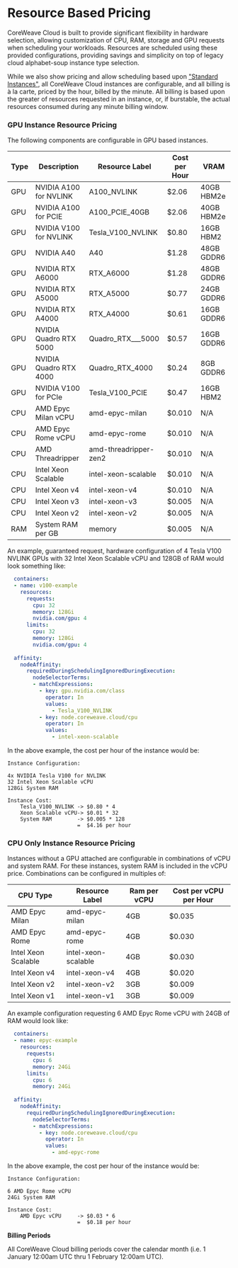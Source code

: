 # Resource Based Pricing

CoreWeave Cloud is built to provide significant flexibility in hardware selection, allowing customization of CPU, RAM, storage and GPU requests when scheduling your workloads. Resources are scheduled using these provided configurations, providing savings and simplicity on top of legacy cloud alphabet-soup instance type selection.

While we also show pricing and allow scheduling based upon ["Standard Instances"](https://www.coreweave.com/pricing), all CoreWeave Cloud instances are configurable, and all billing is à la carte, priced by the hour, billed by the minute. All billing is based upon the greater of resources requested in an instance, or, if burstable, the actual resources consumed during any minute billing window.

### GPU Instance Resource Pricing

The following components are configurable in GPU based instances.

| Type | Description            | Resource Label        | Cost per Hour | VRAM       |
| ---- | ---------------------- | --------------------- | ------------- | ---------- |
| GPU  | NVIDIA A100 for NVLINK | A100\_NVLINK          | $2.06         | 40GB HBM2e |
| GPU  | NVIDIA A100 for PCIE   | A100\_PCIE\_40GB      | $2.06         | 40GB HBM2e |
| GPU  | NVIDIA V100 for NVLINK | Tesla\_V100\_NVLINK   | $0.80         | 16GB HBM2  |
| GPU  | NVIDIA A40             | A40                   | $1.28         | 48GB GDDR6 |
| GPU  | NVIDIA RTX A6000       | RTX\_A6000            | $1.28         | 48GB GDDR6 |
| GPU  | NVIDIA RTX A5000       | RTX\_A5000            | $0.77         | 24GB GDDR6 |
| GPU  | NVIDIA RTX A4000       | RTX\_A4000            | $0.61         | 16GB GDDR6 |
| GPU  | NVIDIA Quadro RTX 5000 | Quadro\_RTX_\__5000   | $0.57         | 16GB GDDR6 |
| GPU  | NVIDIA Quadro RTX 4000 | Quadro\_RTX\_4000     | $0.24         | 8GB GDDR6  |
| GPU  | NVIDIA V100 for PCIe   | Tesla\_V100\_PCIE     | $0.47         | 16GB HBM2  |
| CPU  | AMD Epyc Milan vCPU    | amd-epyc-milan        | $0.010        | N/A        |
| CPU  | AMD Epyc Rome vCPU     | amd-epyc-rome         | $0.010        | N/A        |
| CPU  | AMD Threadripper       | amd-threadripper-zen2 | $0.010        | N/A        |
| CPU  | Intel Xeon Scalable    | intel-xeon-scalable   | $0.010        | N/A        |
| CPU  | Intel Xeon v4          | intel-xeon-v4         | $0.010        | N/A        |
| CPU  | Intel Xeon v3          | intel-xeon-v3         | $0.005        | N/A        |
| CPU  | Intel Xeon v2          | intel-xeon-v2         | $0.005        | N/A        |
| RAM  | System RAM per GB      | memory                | $0.005        | N/A        |

An example, guaranteed request, hardware configuration of 4 Tesla V100 NVLINK GPUs with 32 Intel Xeon Scalable vCPU and 128GB of RAM would look something like:

```yaml
  containers:
  - name: v100-example
    resources:
      requests:
        cpu: 32
        memory: 128Gi
        nvidia.com/gpu: 4
      limits:
        cpu: 32
        memory: 128Gi
        nvidia.com/gpu: 4        
        
  affinity:
    nodeAffinity:
      requiredDuringSchedulingIgnoredDuringExecution:
        nodeSelectorTerms:
        - matchExpressions:
          - key: gpu.nvidia.com/class
            operator: In
            values:
              - Tesla_V100_NVLINK
          - key: node.coreweave.cloud/cpu
            operator: In
            values:
              - intel-xeon-scalable    
```

In the above example, the cost per hour of the instance would be:

```
Instance Configuration:

4x NVIDIA Tesla V100 for NVLINK
32 Intel Xeon Scalable vCPU
128Gi System RAM

Instance Cost:
    Tesla_V100_NVLINK -> $0.80 * 4
    Xeon Scalable vCPU-> $0.01 * 32
    System RAM        -> $0.005 * 128
                      =  $4.16 per hour
```

### CPU Only Instance Resource Pricing

Instances without a GPU attached are configurable in combinations of vCPU and system RAM. For these instances, system RAM is included in the vCPU price. Combinations can be configured in multiples of:

| CPU Type            | Resource Label      | Ram per vCPU | Cost per vCPU per Hour |
| ------------------- | ------------------- | ------------ | ---------------------- |
| AMD Epyc Milan      | amd-epyc-milan      | 4GB          | $0.035                 |
| AMD Epyc Rome       | amd-epyc-rome       | 4GB          | $0.030                 |
| Intel Xeon Scalable | intel-xeon-scalable | 4GB          | $0.030                 |
| Intel Xeon v4       | intel-xeon-v4       | 4GB          | $0.020                 |
| Intel Xeon v2       | intel-xeon-v2       | 3GB          | $0.009                 |
| Intel Xeon v1       | intel-xeon-v1       | 3GB          | $0.009                 |

An example configuration requesting 6 AMD Epyc Rome vCPU with 24GB of RAM would look like:

```yaml
  containers:
  - name: epyc-example
    resources:
      requests:
        cpu: 6
        memory: 24Gi      
      limits:
        cpu: 6
        memory: 24Gi        
        
  affinity:
    nodeAffinity:
      requiredDuringSchedulingIgnoredDuringExecution:
        nodeSelectorTerms:
        - matchExpressions:
          - key: node.coreweave.cloud/cpu
            operator: In
            values:
              - amd-epyc-rome   
```

In the above example, the cost per hour of the instance would be:

```
Instance Configuration:

6 AMD Epyc Rome vCPU
24Gi System RAM

Instance Cost:
    AMD Epyc vCPU     -> $0.03 * 6
                      =  $0.18 per hour
```

**Billing Periods**

All CoreWeave Cloud billing periods cover the calendar month (i.e. 1 January 12:00am UTC thru 1 February 12:00am UTC).
